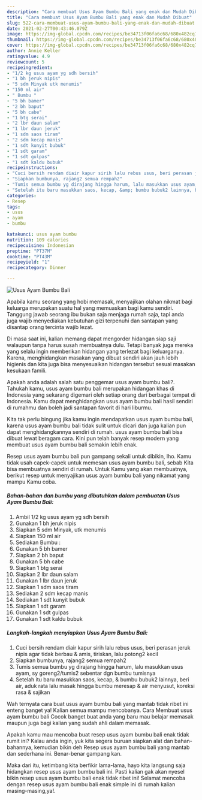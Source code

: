 ```yaml
---
description: "Cara membuat Usus Ayam Bumbu Bali yang enak dan Mudah Dibuat"
title: "Cara membuat Usus Ayam Bumbu Bali yang enak dan Mudah Dibuat"
slug: 522-cara-membuat-usus-ayam-bumbu-bali-yang-enak-dan-mudah-dibuat
date: 2021-02-27T00:43:46.079Z
image: https://img-global.cpcdn.com/recipes/be34713f06fa6c68/680x482cq70/usus-ayam-bumbu-bali-foto-resep-utama.jpg
thumbnail: https://img-global.cpcdn.com/recipes/be34713f06fa6c68/680x482cq70/usus-ayam-bumbu-bali-foto-resep-utama.jpg
cover: https://img-global.cpcdn.com/recipes/be34713f06fa6c68/680x482cq70/usus-ayam-bumbu-bali-foto-resep-utama.jpg
author: Annie Keller
ratingvalue: 4.9
reviewcount: 5
recipeingredient:
- "1/2 kg usus ayam yg sdh bersih"
- "1 bh jeruk nipis"
- "5 sdm Minyak utk menumis"
- "150 ml air"
- " Bumbu "
- "5 bh bamer"
- "2 bh baput"
- "5 bh cabe"
- "1 btg serai"
- "2 lbr daun salam"
- "1 lbr daun jeruk"
- "1 sdm saos tiram"
- "2 sdm kecap manis"
- "1 sdt kunyit bubuk"
- "1 sdt garam"
- "1 sdt gulpas"
- "1 sdt kaldu bubuk"
recipeinstructions:
- "Cuci bersih rendam diair kapur sirih lalu rebus usus, beri perasan jeruk nipis agar tidak berbau &amp; amis, tiriskan, lalu potong2 kecil"
- "Siapkan bumbunya, rajang2 semua rempah2"
- "Tumis semua bumbu yg dirajang hingga harum, lalu masukkan usus ayam, sy goreng2/tumis2 sebentar dgn bumbu tumisnya"
- "Setelah itu baru masukkan saos, kecap, &amp; bumbu bubuk2 lainnya, beri air, aduk rata lalu masak hingga bumbu meresap &amp; air menyusut, koreksi rasa &amp; sajikan"
categories:
- Resep
tags:
- usus
- ayam
- bumbu

katakunci: usus ayam bumbu 
nutrition: 109 calories
recipecuisine: Indonesian
preptime: "PT37M"
cooktime: "PT43M"
recipeyield: "1"
recipecategory: Dinner

---
```



![Usus Ayam Bumbu Bali](https://img-global.cpcdn.com/recipes/be34713f06fa6c68/680x482cq70/usus-ayam-bumbu-bali-foto-resep-utama.jpg)

Apabila kamu seorang yang hobi memasak, menyajikan olahan nikmat bagi keluarga merupakan suatu hal yang memuaskan bagi kamu sendiri. Tanggung jawab seorang ibu bukan saja menjaga rumah saja, tapi anda juga wajib menyediakan kebutuhan gizi terpenuhi dan santapan yang disantap orang tercinta wajib lezat.

Di masa  saat ini, kalian memang dapat mengorder hidangan siap saji walaupun tanpa harus susah membuatnya dulu. Tetapi banyak juga mereka yang selalu ingin memberikan hidangan yang terlezat bagi keluarganya. Karena, menghidangkan masakan yang dibuat sendiri akan jauh lebih higienis dan kita juga bisa menyesuaikan hidangan tersebut sesuai masakan kesukaan famili. 



Apakah anda adalah salah satu penggemar usus ayam bumbu bali?. Tahukah kamu, usus ayam bumbu bali merupakan hidangan khas di Indonesia yang sekarang digemari oleh setiap orang dari berbagai tempat di Indonesia. Kamu dapat menghidangkan usus ayam bumbu bali hasil sendiri di rumahmu dan boleh jadi santapan favorit di hari liburmu.

Kita tak perlu bingung jika kamu ingin mendapatkan usus ayam bumbu bali, karena usus ayam bumbu bali tidak sulit untuk dicari dan juga kalian pun dapat menghidangkannya sendiri di rumah. usus ayam bumbu bali bisa dibuat lewat beragam cara. Kini pun telah banyak resep modern yang membuat usus ayam bumbu bali semakin lebih enak.

Resep usus ayam bumbu bali pun gampang sekali untuk dibikin, lho. Kamu tidak usah capek-capek untuk memesan usus ayam bumbu bali, sebab Kita bisa membuatnya sendiri di rumah. Untuk Kamu yang akan membuatnya, berikut resep untuk menyajikan usus ayam bumbu bali yang nikamat yang mampu Kamu coba.

<!--inarticleads1-->

##### Bahan-bahan dan bumbu yang dibutuhkan dalam pembuatan Usus Ayam Bumbu Bali:

1. Ambil 1/2 kg usus ayam yg sdh bersih
1. Gunakan 1 bh jeruk nipis
1. Siapkan 5 sdm Minyak, utk menumis
1. Siapkan 150 ml air
1. Sediakan  Bumbu :
1. Gunakan 5 bh bamer
1. Siapkan 2 bh baput
1. Gunakan 5 bh cabe
1. Siapkan 1 btg serai
1. Siapkan 2 lbr daun salam
1. Gunakan 1 lbr daun jeruk
1. Siapkan 1 sdm saos tiram
1. Sediakan 2 sdm kecap manis
1. Sediakan 1 sdt kunyit bubuk
1. Siapkan 1 sdt garam
1. Gunakan 1 sdt gulpas
1. Gunakan 1 sdt kaldu bubuk




<!--inarticleads2-->

##### Langkah-langkah menyiapkan Usus Ayam Bumbu Bali:

1. Cuci bersih rendam diair kapur sirih lalu rebus usus, beri perasan jeruk nipis agar tidak berbau &amp; amis, tiriskan, lalu potong2 kecil
1. Siapkan bumbunya, rajang2 semua rempah2
1. Tumis semua bumbu yg dirajang hingga harum, lalu masukkan usus ayam, sy goreng2/tumis2 sebentar dgn bumbu tumisnya
1. Setelah itu baru masukkan saos, kecap, &amp; bumbu bubuk2 lainnya, beri air, aduk rata lalu masak hingga bumbu meresap &amp; air menyusut, koreksi rasa &amp; sajikan




Wah ternyata cara buat usus ayam bumbu bali yang mantab tidak ribet ini enteng banget ya! Kalian semua mampu mencobanya. Cara Membuat usus ayam bumbu bali Cocok banget buat anda yang baru mau belajar memasak maupun juga bagi kalian yang sudah ahli dalam memasak.

Apakah kamu mau mencoba buat resep usus ayam bumbu bali enak tidak rumit ini? Kalau anda ingin, yuk kita segera buruan siapkan alat dan bahan-bahannya, kemudian bikin deh Resep usus ayam bumbu bali yang mantab dan sederhana ini. Benar-benar gampang kan. 

Maka dari itu, ketimbang kita berfikir lama-lama, hayo kita langsung saja hidangkan resep usus ayam bumbu bali ini. Pasti kalian gak akan nyesel bikin resep usus ayam bumbu bali enak tidak ribet ini! Selamat mencoba dengan resep usus ayam bumbu bali enak simple ini di rumah kalian masing-masing,ya!.


